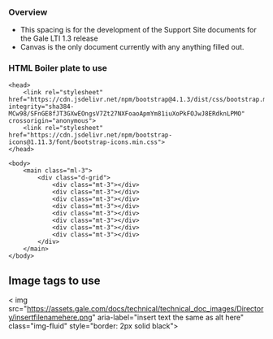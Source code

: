 ### Overview
- This spacing is for the development of the Support Site documents for the Gale LTI 1.3 release
- Canvas is the only document currently with any anything filled out. 


### HTML Boiler plate to use
    <head>
        <link rel="stylesheet" href="https://cdn.jsdelivr.net/npm/bootstrap@4.1.3/dist/css/bootstrap.min.css" integrity="sha384-MCw98/SFnGE8fJT3GXwEOngsV7Zt27NXFoaoApmYm81iuXoPkFOJwJ8ERdknLPMO" crossorigin="anonymous">
        <link rel="stylesheet" href="https://cdn.jsdelivr.net/npm/bootstrap-icons@1.11.3/font/bootstrap-icons.min.css">
    </head>

    <body>
        <main class="ml-3">
            <div class="d-grid">
                <div class="mt-3"></div>
                <div class="mt-3"></div>
                <div class="mt-3"></div>
                <div class="mt-3"></div>
                <div class="mt-3"></div>
                <div class="mt-3"></div>
                <div class="mt-3"></div>
                <div class="mt-3"></div>
            </div>
        </main>
    </body>


## Image tags to use
< img src="https://assets.gale.com/docs/technical/technical_doc_images/Directory/insertfilenamehere.png" aria-label="insert text the same as alt here" class="img-fluid" style="border: 2px solid black">
